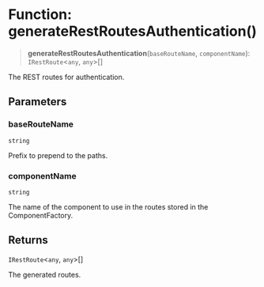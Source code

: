 # Function: generateRestRoutesAuthentication()

> **generateRestRoutesAuthentication**(`baseRouteName`, `componentName`): `IRestRoute`\<`any`, `any`\>[]

The REST routes for authentication.

## Parameters

### baseRouteName

`string`

Prefix to prepend to the paths.

### componentName

`string`

The name of the component to use in the routes stored in the ComponentFactory.

## Returns

`IRestRoute`\<`any`, `any`\>[]

The generated routes.
